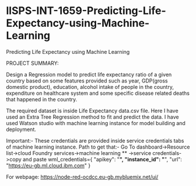 # llSPS-INT-1659-Predicting-Life-Expectancy-using-Machine-Learning
Predicting Life Expectancy using Machine Learning

PROJECT SUMMARY:

Design a Regression model to predict life expectancy ratio of a given country based on some features provided such as year, 
GDP(gross domestic product), education, alcohol intake of people in the country, expenditure on healthcare system and some 
specific disease related deaths that happened in the country.

The required dataset is inside Life Expectancy data.csv file. Here I have used an Extra Tree Regression method to fit and 
predict the data. I have used Watson studio with machine learning instance for model building and deployment.

Important:-
These credentials are provided inside service credentials tabs of machine learning instance.
Path to get that:- Go To dashboard->Resource list->cloud Foundry services->machine learning ** ->service credentials->copy and paste
wml_credentials={
  "apikey": "********************",
  "instance_id": "********************",
  "url": "https://eu-gb.ml.cloud.ibm.com"
}

For webpage: https://node-red-ocdcc.eu-gb.mybluemix.net/ui/
